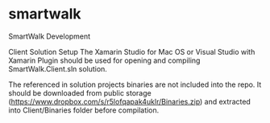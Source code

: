 smartwalk
=========

SmartWalk Development

Client Solution Setup
The Xamarin Studio for Mac OS or Visual Studio with Xamarin Plugin should be used for opening and compiling SmartWalk.Client.sln solution.

The referenced in solution projects binaries are not included into the repo. It should be downloaded from public storage (https://www.dropbox.com/s/r5lofqapak4uklr/Binaries.zip) and extracted into Client/Binaries folder before compilation.
